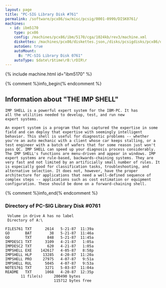 ```yaml
---
layout: page
title: "PC-SIG Library Disk #761"
permalink: /software/pcx86/sw/misc/pcsig/0001-0999/DISK0761/
machines:
  - id: ibm5170
    type: pcx86
    config: /machines/pcx86/ibm/5170/cga/1024kb/rev3/machine.xml
    diskettes: /machines/pcx86/diskettes.json,/disks/pcsigdisks/pcx86/diskettes.json
    autoGen: true
    autoMount:
      B: "PC-SIG Library Disk 0761"
    autoType: $date\r$time\rB:\rDIR\r
---
```


{% include machine.html id="ibm5170" %}

{% comment %}info_begin{% endcomment %}

## Information about "THE IMP SHELL"

    IMP SHELL is a powerful expert system for the IBM-PC. It has
    all the utilities needed to develop, test, and run new
    expert systems.
    
    An expert system is a program that has captured the expertise in some
    field and can deploy that expertise with seemingly intelligent
    behavior. This shell is useful for diagnostic problems -- whether
    you're an auto mechanic with a client whose car keeps stalling, or a
    test engineer with a batch of wafers that for some reason just won't
    pass QC. IMP SHELL can speed up your diagnosis process considerably.
    The IMP SHELL's functions are menu-driven and appear in windows. IMP
    expert systems are rule-based, backwards-chaining systems. They are
    very fast and not limited by an artificially small number of rules. It
    is especially good for classification tasks, troubleshooting, and
    alternative selection. It does not, however, have the proper
    architecture for applications that need a well-defined sequence of
    complex steps -- applications such as cost estimation or equipment
    configuration. These should be done on a forward-chaining shell.
{% comment %}info_end{% endcomment %}


### Directory of PC-SIG Library Disk #0761

     Volume in drive A has no label
     Directory of A:\

    FILES761 TXT      2614   5-21-87  11:39a
    GO       BAT        38   5-21-87  11:46a
    GO       TXT       848   5-21-87  11:45a
    IMPDESC1 TXT      3109   4-21-87   1:05a
    IMPDESC2 TXT       620   4-21-87   1:05a
    IMPSHELL EXE    142617   4-05-87   8:58p
    IMPSHELL HLP     13285   4-20-87  11:20a
    IMPSHELL PRO     27975   4-07-87   9:51a
    IMPSHELL RUL      5045   4-07-87   9:53a
    NOTES761 TXT      3271   5-03-87  11:04a
    README   TXT      1068   4-20-87  12:35p
           11 file(s)     200490 bytes
                          115712 bytes free
